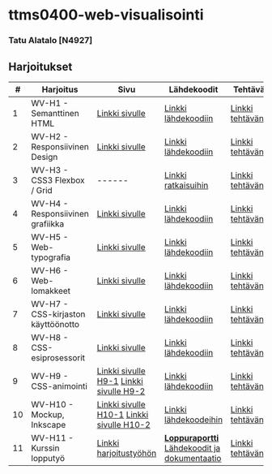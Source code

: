 # ttms0400-web-visualisointi

### Tatu Alatalo [N4927]

## Harjoitukset

| # | Harjoitus | Sivu | Lähdekoodit | Tehtävänanto |
| ------ | ------ | ------ | ------ | ------ |
| 1 | WV-H1 - Semanttinen HTML | [Linkki sivulle](http://n4927.pages.labranet.jamk.fi/ttms0400-web-visualisointi/h1/article.html) | [Linkki lähdekoodiin](https://gitlab.labranet.jamk.fi/N4927/ttms0400-web-visualisointi/-/tree/pages/h1) | [Linkki tehtävänantoon](http://ttms0400.pages.labranet.jamk.fi/TTMS0400-web-visualisointi/harkat/wv-h01/) |
| 2 | WV-H2 - Responsiivinen Design | [Linkki sivulle](http://n4927.pages.labranet.jamk.fi/ttms0400-web-visualisointi/h2/responsive.html) | [Linkki lähdekoodiin](https://gitlab.labranet.jamk.fi/N4927/ttms0400-web-visualisointi/-/tree/pages/h2) | [Linkki tehtävänantoon](http://ttms0400.pages.labranet.jamk.fi/TTMS0400-web-visualisointi/harkat/wv-h02/) |
| 3 | WV-H3 - CSS3 Flexbox / Grid | ------ | [Linkki ratkaisuihin](https://gitlab.labranet.jamk.fi/N4927/ttms0400-web-visualisointi/-/tree/pages/h3) | [Linkki tehtävänantoon](http://ttms0400.pages.labranet.jamk.fi/TTMS0400-web-visualisointi/harkat/wv-h03/) |
| 4 | WV-H4 - Responsiivinen grafiikka | [Linkki sivulle](http://n4927.pages.labranet.jamk.fi/ttms0400-web-visualisointi/h4/responsive.html) | [Linkki lähdekoodiin](https://gitlab.labranet.jamk.fi/N4927/ttms0400-web-visualisointi/-/tree/pages/h4) | [Linkki tehtävänantoon](http://ttms0400.pages.labranet.jamk.fi/TTMS0400-web-visualisointi/harkat/wv-h04/) |
| 5 | WV-H5 - Web-typografia | [Linkki sivulle](http://n4927.pages.labranet.jamk.fi/ttms0400-web-visualisointi/h5/web-typography/web-fonts.html) | [Linkki lähdekoodiin](https://gitlab.labranet.jamk.fi/N4927/ttms0400-web-visualisointi/-/tree/pages/h5/web-typography) | [Linkki tehtävänantoon](http://ttms0400.pages.labranet.jamk.fi/TTMS0400-web-visualisointi/harkat/wv-h05/) |
| 6 | WV-H6 - Web-lomakkeet | [Linkki sivulle](http://n4927.pages.labranet.jamk.fi/ttms0400-web-visualisointi/h6/speaker-submission.html) | [Linkki lähdekoodiin](https://gitlab.labranet.jamk.fi/N4927/ttms0400-web-visualisointi/-/tree/pages/h6) | [Linkki tehtävänantoon](http://ttms0400.pages.labranet.jamk.fi/TTMS0400-web-visualisointi/harkat/wv-h06/) |
| 7 | WV-H7 - CSS-kirjaston käyttöönotto | [Linkki sivulle](http://n4927.pages.labranet.jamk.fi/ttms0400-web-visualisointi/h7) | [Linkki lähdekoodiin](https://gitlab.labranet.jamk.fi/N4927/ttms0400-web-visualisointi/-/tree/pages/h7) | [Linkki tehtävänantoon](http://ttms0400.pages.labranet.jamk.fi/TTMS0400-web-visualisointi/harkat/wv-h07/) |
| 8 | WV-H8 - CSS-esiprosessorit | [Linkki sivulle](http://n4927.pages.labranet.jamk.fi/ttms0400-web-visualisointi/h8) | [Linkki lähdekoodiin](https://gitlab.labranet.jamk.fi/N4927/ttms0400-web-visualisointi/-/tree/pages/h8) | [Linkki tehtävänantoon](http://ttms0400.pages.labranet.jamk.fi/TTMS0400-web-visualisointi/harkat/wv-h08/) |
| 9 | WV-H9 - CSS-animointi |[Linkki sivulle H9-1](http://n4927.pages.labranet.jamk.fi/ttms0400-web-visualisointi/h9/h9-1.html) [Linkki sivulle H9-2](http://n4927.pages.labranet.jamk.fi/ttms0400-web-visualisointi/h9/h9-2.html)| [Linkki lähdekoodiin](https://gitlab.labranet.jamk.fi/N4927/ttms0400-web-visualisointi/-/tree/pages/h9) | [Linkki tehtävänantoon](http://ttms0400.pages.labranet.jamk.fi/TTMS0400-web-visualisointi/harkat/wv-h09/) |
| 10 | WV-H10 - Mockup, Inkscape | [Linkki sivulle H10-1](https://www.figma.com/proto/Rlg2InXGXElbhFC2AocLaZ/Soitinliike-Nuotti?node-id=2%3A1&scaling=contain) [Linkki sivulle H10-2](http://n4927.pages.labranet.jamk.fi/ttms0400-web-visualisointi/h10/h10-2/h10-2.html) | [Linkki lähdekoodeihin](http://gitlab.labranet.jamk.fi/N4927/ttms0400-web-visualisointi/-/tree/pages/h10) | [Linkki tehtävänantoon](http://ttms0400.pages.labranet.jamk.fi/TTMS0400-web-visualisointi/harkat/wv-h10/) |
| 11 | WV-H11 - Kurssin lopputyö | [Linkki harjoitustyöhön](https://n4927.pages.labranet.jamk.fi/ttms0400-web-visualisointi/h11_harjoitustyo/src/) | [**Loppuraportti**](https://gitlab.labranet.jamk.fi/N4927/ttms0400-web-visualisointi/-/tree/pages#harjoitustyö-wv-11-raportti) [Lähdekoodit ja dokumentaatio](https://gitlab.labranet.jamk.fi/N4927/ttms0400-web-visualisointi/-/tree/pages/h11_harjoitustyo) | [Linkki tehtävänantoon](http://ttms0400.pages.labranet.jamk.fi/TTMS0400-web-visualisointi/harkat/wv-h11/) |

